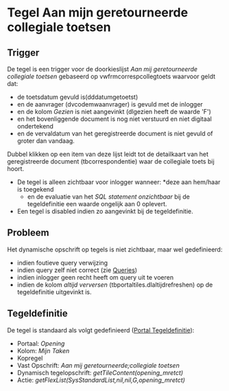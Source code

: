 # Tegel Aan mijn geretourneerde collegiale toetsen

## Trigger

De tegel is een trigger voor de doorkieslijst _Aan mij geretourneerde collegiale toetsen_ gebaseerd op vwfrmcorrespcollegtoets waarvoor geldt dat:

- de toetsdatum gevuld is(dddatumgetoetst)
- en de aanvrager (dvcodemwaanvrager) is gevuld met de inlogger
- en de kolom _Gezien_ is niet aangevinkt (dlgezien heeft de waarde 'F')
- en het bovenliggende document is nog niet verstuurd en niet digitaal ondertekend
- en de vervaldatum van het geregistreerde document is niet gevuld of groter dan vandaag.

Dubbel klikken op een item van deze lijst leidt tot de detailkaart van het geregistreerde document (tbcorrespondentie) waar de collegiale toets bij hoort.

- De tegel is alleen zichtbaar voor inlogger wanneer:
  \*deze aan hem/haar is toegekend
  - en de evaluatie van het _SQL statement onzichtbaar_ bij de tegeldefinitie een waarde ongelijk aan 0 oplevert.
- Een tegel is disabled indien zo aangevinkt bij de tegeldefinitie.

## Probleem

Het dynamische opschrift op tegels is niet zichtbaar, maar wel gedefinieerd:

- indien foutieve query verwijzing
- indien query zelf niet correct (zie [Queries](/instellen_inrichten/queries.md))
- indien inlogger geen recht heeft om query uit te voeren
- indien de kolom _altijd verversen_ (tbportaltiles.dlaltijdrefreshen) op de tegeldefinitie uitgevinkt is.

## Tegeldefinitie

De tegel is standaard als volgt gedefinieerd ([Portal Tegeldefinitie](/instellen_inrichten/portaldefinitie/portal_tegel.md)):

- Portaal: _Opening_
- Kolom: _Mijn Taken_
- Kopregel
- Vast Opschrift: _Aan mij geretourneerde;collegiale toetsen_
- Dynamisch tegelopschrift: _getTileContent(opening_mretct)_
- Actie: _getFlexList(SysStandardList,nil,nil,G,opening_mretct)_
